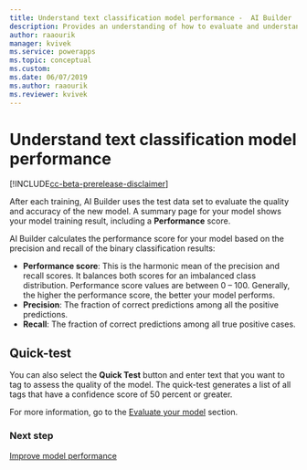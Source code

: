 ```yaml
---
title: Understand text classification model performance -  AI Builder | Microsoft Docs
description: Provides an understanding of how to evaluate and understand text classification model performance
author: raaourik 
manager: kvivek
ms.service: powerapps
ms.topic: conceptual
ms.custom: 
ms.date: 06/07/2019
ms.author: raaourik 
ms.reviewer: kvivek
---
```


# Understand text classification model performance

[!INCLUDE[cc-beta-prerelease-disclaimer](./includes/cc-beta-prerelease-disclaimer.md)]

After each training, AI Builder uses the test data set to evaluate the quality and accuracy of the new model. A summary page for your model shows your model training result, including a **Performance** score.  

AI Builder calculates the performance score for your model based on the precision and recall of the binary classification results:

- **Performance score**: This is the harmonic mean of the precision and recall scores. It balances both scores for an imbalanced class distribution. Performance score values are between 0 – 100. Generally, the higher the performance score, the better your model performs. 
- **Precision**: The fraction of correct predictions among all the positive predictions.
- **Recall**: The fraction of correct predictions among all true positive cases.

## Quick-test

You can also select the **Quick Test** button and enter text that you want to tag to assess the quality of the model. The quick-test generates a list of all tags that have a confidence score of 50 percent or greater. 

For more information, go to the [Evaluate your model](manage-model.md#evaluate-your-model) section.

### Next step

[Improve model performance](improve-text-classification-performance.md) 
